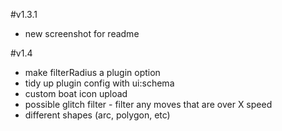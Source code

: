 #v1.3.1

- new screenshot for readme

#v1.4

- make filterRadius a plugin option
- tidy up plugin config with ui:schema
- custom boat icon upload
- possible glitch filter - filter any moves that are over X speed
- different shapes (arc, polygon, etc)
